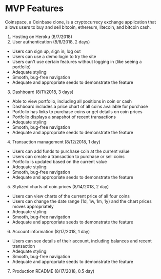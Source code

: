 # MVP Features

Coinspace, a Coinbase clone, is a cryptocurrecy exchange application that allows users to buy and sell bitcoin, ethereum, litecoin, and bitcoin cash.

1. Hosting on Heroku (8/7/2018)
2. User authentication (8/8/2018, 2 days)
  * Users can sign up, sign in, log out
  * Users can use a demo login to try the site
  * Users can't use certain features without logging in (like seeing a portfolio)
  * Adequate styling
  * Smooth, bug-free navigation
  * Adequate and appropriate seeds to demonstrate the feature
3. Dashboard (8/11/2018, 3 days)
  * Able to view portfolio, including all positions in coin or cash
  * Dashboard includes a price chart of all coins available for purchase
  * Portfolio has links to purchase coins or get details on coin prices
  * Portfolio displays a snapshot of recent transactions
  * Adequate styling
  * Smooth, bug-free navigation
  * Adequate and appropriate seeds to demonstrate the feature
4. Transaction management  (8/12/2018, 1 day)
  * Users can add funds to purchase coin at the current value
  * Users can create a transaction to purchase or sell coins
  * Portfolio is updated based on the current value
  * Adequate styling
  * Smooth, bug-free navigation
  * Adequate and appropriate seeds to demonstrate the feature
5. Stylized charts of coin prices (8/14/2018, 2 day)
  * Users can view charts of the current price of all four coins
  * Users can change the date range (1d, 1w, 1m, 1y) and the chart prices moves appropriately
  * Adequate styling
  * Smooth, bug-free navigation
  * Adequate and appropriate seeds to demonstrate the feature
6. Account information (8/17/2018, 1 day)
  * Users can see details of their account, including balances and recent transaction
  * Adequate styling
  * Smooth, bug-free navigation
  * Adequate and appropriate seeds to demonstrate the feature
7. Production README (8/17/2018, 0.5 day)
